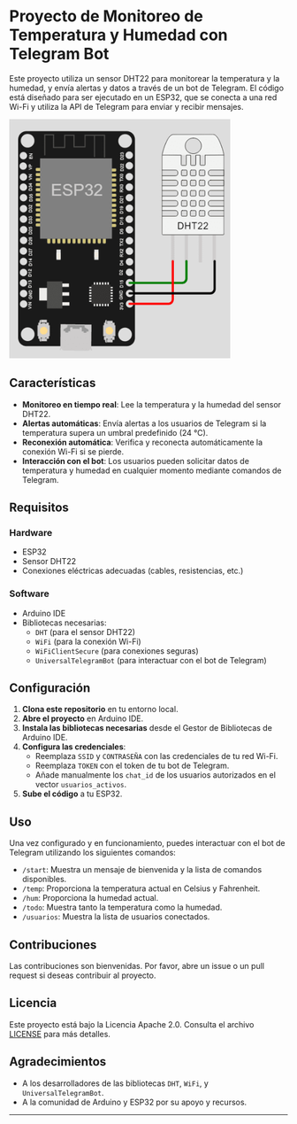 # Proyecto de Monitoreo de Temperatura y Humedad con Telegram Bot

Este proyecto utiliza un sensor DHT22 para monitorear la temperatura y la humedad, y envía alertas y datos a través de un bot de Telegram. El código está diseñado para ser ejecutado en un ESP32, que se conecta a una red Wi-Fi y utiliza la API de Telegram para enviar y recibir mensajes.

  <img src="media/esp32-dht22.png" width="400" title=" #programadorNovato" alt="Prestada de: https://www.programadornovato.com/sensor-de-temperatura-dht11-y-dht22-en-esp32/">


## Características

- **Monitoreo en tiempo real**: Lee la temperatura y la humedad del sensor DHT22.
- **Alertas automáticas**: Envía alertas a los usuarios de Telegram si la temperatura supera un umbral predefinido (24 °C).
- **Reconexión automática**: Verifica y reconecta automáticamente la conexión Wi-Fi si se pierde.
- **Interacción con el bot**: Los usuarios pueden solicitar datos de temperatura y humedad en cualquier momento mediante comandos de Telegram.

## Requisitos

### Hardware
- ESP32
- Sensor DHT22
- Conexiones eléctricas adecuadas (cables, resistencias, etc.)

### Software
- Arduino IDE
- Bibliotecas necesarias:
  - `DHT` (para el sensor DHT22)
  - `WiFi` (para la conexión Wi-Fi)
  - `WiFiClientSecure` (para conexiones seguras)
  - `UniversalTelegramBot` (para interactuar con el bot de Telegram)

## Configuración

1. **Clona este repositorio** en tu entorno local.
2. **Abre el proyecto** en Arduino IDE.
3. **Instala las bibliotecas necesarias** desde el Gestor de Bibliotecas de Arduino IDE.
4. **Configura las credenciales**:
   - Reemplaza `SSID` y `CONTRASEÑA` con las credenciales de tu red Wi-Fi.
   - Reemplaza `TOKEN` con el token de tu bot de Telegram.
   - Añade manualmente los `chat_id` de los usuarios autorizados en el vector `usuarios_activos`.
5. **Sube el código** a tu ESP32.

## Uso

Una vez configurado y en funcionamiento, puedes interactuar con el bot de Telegram utilizando los siguientes comandos:

- `/start`: Muestra un mensaje de bienvenida y la lista de comandos disponibles.
- `/temp`: Proporciona la temperatura actual en Celsius y Fahrenheit.
- `/hum`: Proporciona la humedad actual.
- `/todo`: Muestra tanto la temperatura como la humedad.
- `/usuarios`: Muestra la lista de usuarios conectados.

## Contribuciones

Las contribuciones son bienvenidas. Por favor, abre un issue o un pull request si deseas contribuir al proyecto.

## Licencia

Este proyecto está bajo la Licencia Apache 2.0. Consulta el archivo [LICENSE](LICENSE) para más detalles.

## Agradecimientos

- A los desarrolladores de las bibliotecas `DHT`, `WiFi`, y `UniversalTelegramBot`.
- A la comunidad de Arduino y ESP32 por su apoyo y recursos.

---

